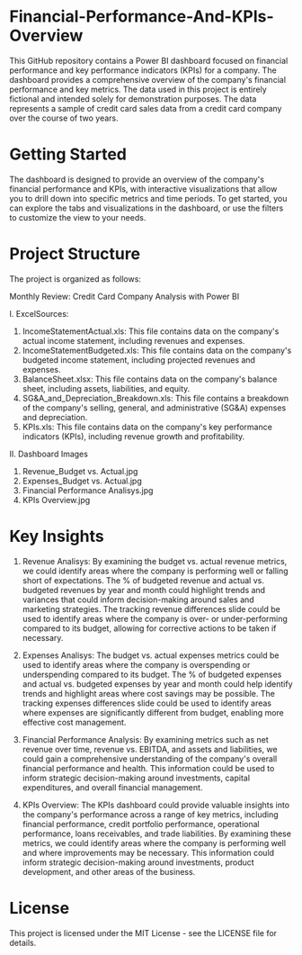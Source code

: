 # Financial-Performance-And-KPIs-Overview

This GitHub repository contains a Power BI dashboard focused on financial performance and key performance indicators (KPIs) for a company. The dashboard provides a comprehensive overview of the company's financial performance and key metrics. The data used in this project is entirely fictional and intended solely for demonstration purposes. The data represents a sample of credit card sales data from a credit card company over the course of two years.

# Getting Started

The dashboard is designed to provide an overview of the company's financial performance and KPIs, with interactive visualizations that allow you to drill down into specific metrics and time periods. To get started, you can explore the tabs and visualizations in the dashboard, or use the filters to customize the view to your needs.

# Project Structure 

The project is organized as follows:

Monthly Review: Credit Card Company Analysis with Power BI


I. ExcelSources:


1. IncomeStatementActual.xls: This file contains data on the company's actual income statement, including revenues and expenses. 
2. IncomeStatementBudgeted.xls: This file contains data on the company's budgeted income statement, including projected revenues and expenses.   
3. BalanceSheet.xlsx: This file contains data on the company's balance sheet, including assets, liabilities, and equity.   
4. SG&A_and_Depreciation_Breakdown.xls: This file contains a breakdown of the company's selling, general, and administrative (SG&A) expenses and depreciation.
5. KPIs.xls: This file contains data on the company's key performance indicators (KPIs), including revenue growth and profitability.
 

II. Dashboard Images

1. Revenue_Budget vs. Actual.jpg
2. Expenses_Budget vs. Actual.jpg
3. Financial Performance Analisys.jpg
4. KPIs Overview.jpg

# Key Insights

1. Revenue Analisys: By examining the budget vs. actual revenue metrics, we could identify areas where the company is performing well or falling short of expectations.    The % of budgeted revenue and actual vs. budgeted revenues by year and month could highlight trends and variances that could inform decision-making around sales and    marketing strategies. The tracking revenue differences slide could be used to identify areas where the company is over- or under-performing compared to its budget,    allowing for corrective actions to be taken if necessary. 

2. Expenses Analisys: The budget vs. actual expenses metrics could be used to identify areas where the company is overspending or underspending compared to its           budget. The % of budgeted expenses and actual vs. budgeted expenses by year and month could help identify trends and highlight areas where cost savings may be         possible. The tracking expenses differences slide could be used to identify areas where expenses are significantly different from budget, enabling more                 effective cost management.

3. Financial Performance Analysis: By examining metrics such as net revenue over time, revenue vs. EBITDA, and assets and liabilities, we could gain a comprehensive      understanding of the company's overall financial performance and health. This information could be used to inform strategic decision-making around investments,        capital expenditures, and overall financial management.

4. KPIs Overview: The KPIs dashboard could provide valuable insights into the company's performance across a range of key metrics, including financial performance, credit portfolio performance, operational performance, loans receivables, and trade liabilities. By examining these metrics, we could identify areas where the company is performing well and where improvements may be necessary. This information could inform strategic decision-making around investments, product development, and other areas of the business.


# License

This project is licensed under the MIT License - see the LICENSE file for details.
